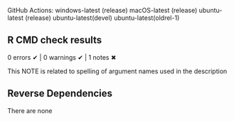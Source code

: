 GitHub Actions:
windows-latest (release)
macOS-latest (release)
ubuntu-latest (release)
ubuntu-latest(devel)
ubuntu-latest(oldrel-1)


## R CMD check results

0 errors ✔ | 0 warnings ✔ | 1 notes ✖

This NOTE is related to spelling of argument names used in the description

## Reverse Dependencies
There are none